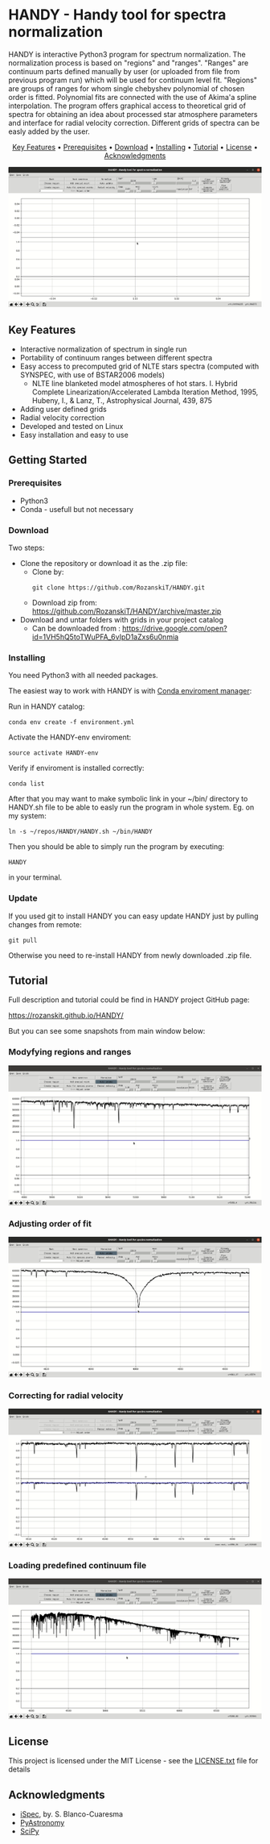 # HANDY - Handy tool for spectra normalization

HANDY is interactive Python3 program for spectrum normalization. The normalization process is based on "regions" and "ranges". "Ranges" are continuum parts defined manually by user (or uploaded from file from previous program run) which will be used for continuum level fit. "Regions" are groups of ranges for whom single chebyshev polynomial of chosen order is fitted. Polynomial fits are connected with the use of Akima'a spline interpolation. The program offers graphical access to theoretical grid of spectra for obtaining an idea about processed star atmosphere parameters and interface for radial velocity correction. Different grids of spectra can be easly added by the user. 

<p align="center">
  <a href="#key-features">Key Features</a> •
  <a href="#prerequisites">Prerequisites</a> •
  <a href="#download">Download</a> •
  <a href="#installing">Installing</a> •
  <a href="#tutorial">Tutorial</a> •
  <a href="#license">License</a> •
  <a href="#acknowledgments">Acknowledgments</a>
</p>

![Basic usage of HANDY](docs/img/typicalUse.gif)

## Key Features

* Interactive normalization of spectrum in single run
* Portability of continuum ranges between different spectra
* Easy access to precomputed grid of NLTE stars spectra (computed with SYNSPEC, with use of BSTAR2006 models)
  - NLTE line blanketed model atmospheres of hot stars. I. Hybrid Complete Linearization/Accelerated Lambda Iteration Method, 1995, Hubeny, I., & Lanz, T., Astrophysical Journal, 439, 875
* Adding user defined grids
* Radial velocity correction 
* Developed and tested on Linux
* Easy installation and easy to use

## Getting Started

### Prerequisites

* Python3
* Conda - usefull but not necessary

### Download

Two steps:
* Clone the repository or download it as the .zip file:
  - Clone by:
    ```
    git clone https://github.com/RozanskiT/HANDY.git
    ```
  - Download zip from:
  https://github.com/RozanskiT/HANDY/archive/master.zip
* Download and untar folders with grids in your project catalog
  - Can be downloaded from : https://drive.google.com/open?id=1VH5hQ5toTWuPFA_6vIpD1aZxs6u0nmia
  
### Installing

You need Python3 with all needed packages.

The easiest way to work with HANDY is with [Conda enviroment manager](https://conda.io/docs/user-guide/tasks/manage-environments.html#creating-an-environment-from-an-environment-yml-file):

Run in HANDY catalog:
```
conda env create -f environment.yml
```
Activate the HANDY-env enviroment:
```
source activate HANDY-env
```
Verify if enviroment is installed correctly:
```
conda list
```
After that you may want to make symbolic link in your ~/bin/ directory to HANDY.sh file to be able to easly run the program in whole system. Eg. on my system:
```
ln -s ~/repos/HANDY/HANDY.sh ~/bin/HANDY
```
Then you should be able to simply run the program by executing:
```
HANDY
```
in your terminal.

### Update

If you used git to install HANDY you can easy update HANDY just by pulling changes from remote:
```
git pull
```
Otherwise you need to re-install HANDY from newly downloaded .zip file.

## Tutorial

Full description and tutorial could be find in HANDY project GitHub page:

https://rozanskit.github.io/HANDY/

But you can see some snapshots from main window below:

### Modyfying regions and ranges

![Example of usage](docs/img/playingWithRegions.gif)

### Adjusting order of fit

![Example of usage](docs/img/settingOrderHb.gif)

### Correcting for radial velocity

![Example of usage](docs/img/radialVelocity.gif)

### Loading predefined continuum file

![Example of usage](docs/img/loadContinuum.gif)

## License

This project is licensed under the MIT License - see the [LICENSE.txt](LICENSE.txt) file for details

## Acknowledgments

* [iSpec](http://adsabs.harvard.edu/abs/2014A%26A...569A.111B), by. S. Blanco-Cuaresma
* [PyAstronomy](https://github.com/sczesla/PyAstronomy)
* [SciPy](https://www.scipy.org/)
<!---
-->
